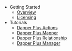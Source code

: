 - Getting Started
   - [Overview](overview.md)
   - [Licensing](licensing.md)
- Tutorials
   - [Dapper Plus Actions](dapper-plus-actions.md)
   - [Dapper Plus Mapper](dapper-plus-mapper.md)
   - [Dapper Plus Relationship](dapper-plus-relationship.md)
   - [Dapper Plus Manager](dapper-plus-manager.md)